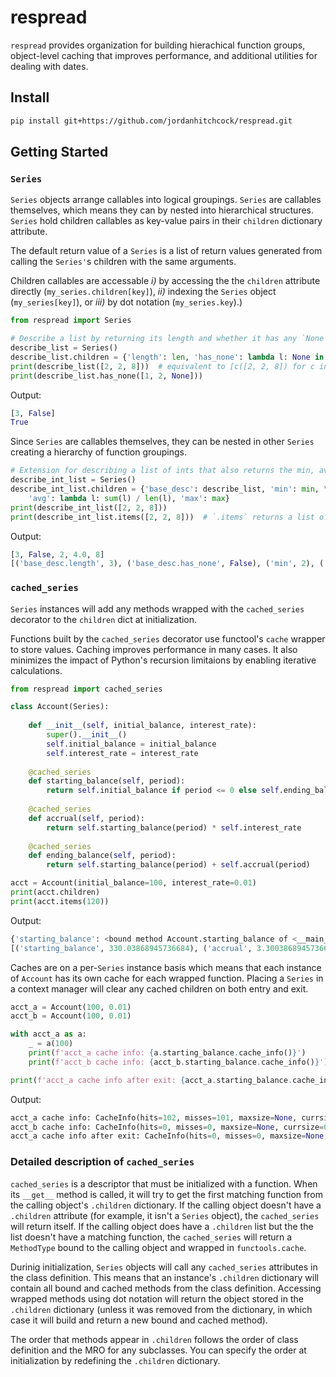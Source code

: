 # respread
`respread` provides organization for building hierachical function groups, object-level caching that improves performance, and additional utilities for dealing with dates.


## Install

```sh
pip install git+https://github.com/jordanhitchcock/respread.git
```

## Getting Started

### `Series`
`Series` objects arrange callables into logical groupings. `Series` are callables themselves, which means they can by nested into hierarchical structures. `Series` hold children callables as key-value pairs in their `children` dictionary attribute.

The default return value of a `Series` is a list of return values generated from calling the `Series'`s children with the same arguments.

Children callables are accessable *i)* by accessing the the `children` attribute directly (`my_series.children[key]`), *ii)* indexing the `Series` object (`my_series[key]`), or *iii)* by dot notation (`my_series.key`).)

```python
from respread import Series

# Describe a list by returning its length and whether it has any `None` elements
describe_list = Series()
describe_list.children = {'length': len, 'has_none': lambda l: None in l}
print(describe_list([2, 2, 8]))  # equivalent to [c([2, 2, 8]) for c in describe_list.children.values()]
print(describe_list.has_none([1, 2, None]))
```
Output:
```python
[3, False]
True
```
Since `Series` are callables themselves, they can be nested in other `Series` creating a hierarchy of function groupings.
```python
# Extension for describing a list of ints that also returns the min, avg, and max values
describe_int_list = Series()
describe_int_list.children = {'base_desc': describe_list, 'min': min, \
    'avg': lambda l: sum(l) / len(l), 'max': max}
print(describe_int_list([2, 2, 8]))
print(describe_int_list.items([2, 2, 8]))  # `.items` returns a list of (key, result) pairs
```
Output:
```python
[3, False, 2, 4.0, 8]
[('base_desc.length', 3), ('base_desc.has_none', False), ('min', 2), ('avg', 4.0), ('max', 8)]
```


### `cached_series`

`Series` instances will add any methods wrapped with the `cached_series` decorator to the `children` dict at initialization. 

Functions built by the `cached_series` decorator use functool's `cache` wrapper to store values. Caching improves performance in many cases. It also minimizes the impact of Python's recursion limitaions by enabling iterative calculations. 

```python
from respread import cached_series

class Account(Series):
    
    def __init__(self, initial_balance, interest_rate):
        super().__init__()
        self.initial_balance = initial_balance
        self.interest_rate = interest_rate
    
    @cached_series
    def starting_balance(self, period):
        return self.initial_balance if period <= 0 else self.ending_balance(period - 1)
    
    @cached_series
    def accrual(self, period):
        return self.starting_balance(period) * self.interest_rate
    
    @cached_series
    def ending_balance(self, period):
        return self.starting_balance(period) + self.accrual(period)

acct = Account(initial_balance=100, interest_rate=0.01)
print(acct.children)
print(acct.items(120))
```
Output:
```python
{'starting_balance': <bound method Account.starting_balance of <__main__.Account object at 0x10dd53460>>, 'accrual': <bound method Account.accrual of <__main__.Account object at 0x10dd53460>>, 'ending_balance': <bound method Account.ending_balance of <__main__.Account object at 0x10dd53460>>}
[('starting_balance', 330.03868945736684), ('accrual', 3.3003868945736685), ('ending_balance', 333.3390763519405)]
```

Caches are on a per-`Series` instance basis which means that each instance of `Account` has its own cache for each wrapped function. Placing a `Series` in a context manager will clear any cached children on both entry and exit.

```python
acct_a = Account(100, 0.01)
acct_b = Account(100, 0.01)

with acct_a as a:
    _ = a(100)
    print(f'acct_a cache info: {a.starting_balance.cache_info()}')
    print(f'acct_b cache info: {acct_b.starting_balance.cache_info()}')

print(f'acct_a cache info after exit: {acct_a.starting_balance.cache_info()}')
```
Output:
```python
acct_a cache info: CacheInfo(hits=102, misses=101, maxsize=None, currsize=101)
acct_b cache info: CacheInfo(hits=0, misses=0, maxsize=None, currsize=0)
acct_a cache info after exit: CacheInfo(hits=0, misses=0, maxsize=None, currsize=0)
```

### Detailed description of `cached_series`

`cached_series` is a descriptor that must be initialized with a function. When its `__get__` method is called, it will try to get the first matching function from the calling object's `.children` dictionary. If the calling object doesn't have a `.children` attribute (for example, it isn't a `Series` object), the `cached_series` will return itself. If the calling object does have a `.children` list but the the list doesn't have a matching function, the `cached_series` will return a `MethodType` bound to the calling object and wrapped in `functools.cache`.

Durinig initialization, `Series` objects will call any `cached_series` attributes in the class definition. This means that an instance's `.children` dictionary will contain all bound and cached methods from the class definition. Accessing wrapped methods using dot notation will return the object stored in the `.children` dictionary (unless it was removed from the dictionary, in which case it will build and return a new bound and cached method).

The order that methods appear in `.children` follows the order of class definition and the MRO for any subclasses. You can specify the order at initialization by redefining the `.children` dictionary.
